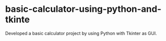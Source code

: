 # basic-calculator-using-python-and-tkinte
Developed a basic calculator project by using Python with Tkinter as GUI.
